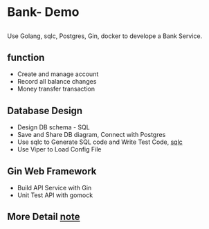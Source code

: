 # Bank- Demo

##
Use Golang, sqlc, Postgres, Gin, docker to develope a Bank Service.

## function

- Create and manage account
- Record all balance changes
- Money transfer transaction

## Database Design
- Design DB schema - SQL
- Save and Share DB diagram, Connect with Postgres
- Use sqlc to Generate SQL code and Write Test Code, [sqlc](https://docs.sqlc.dev/en/stable/)
- Use Viper to Load Config File

## Gin Web Framework
- Build API Service with Gin
- Unit Test API with gomock

## More Detail [note](note.md) 

